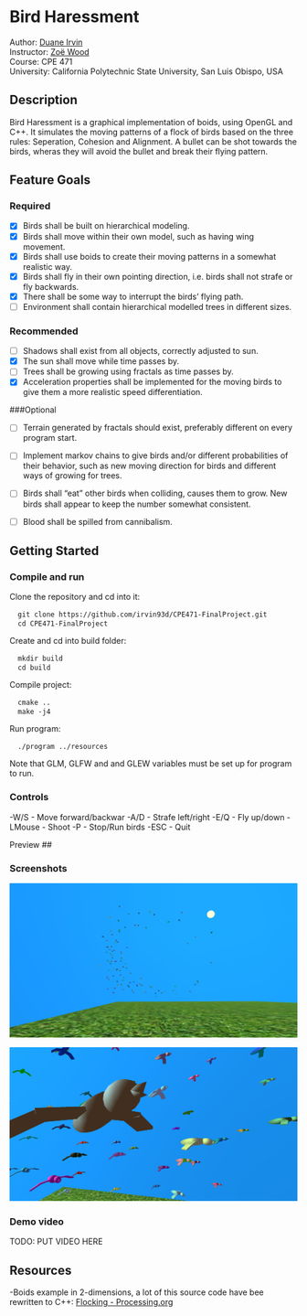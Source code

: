 
# Bird Haressment
Author: [Duane Irvin](https://github.com/irvin93d)  
Instructor: [Zoë Wood](http://users.csc.calpoly.edu/~zwood/teaching/csc471/index16.html)  
Course: CPE 471  
University: California Polytechnic State University, San Luis Obispo, USA  

## Description
Bird Haressment is a graphical implementation of boids, using OpenGL and C++. It simulates the moving patterns of a flock of birds based on the three rules: Seperation, Cohesion and Alignment. A bullet can be shot towards the birds, wheras they will avoid the bullet and break their flying pattern. 

## Feature Goals

### Required
- [x] Birds shall be built on hierarchical modeling.
- [x] Birds shall move within their own model, such as having wing movement.
- [x] Birds shall use boids to create their moving patterns in a somewhat realistic way.
- [x] Birds shall fly in their own pointing direction, i.e. birds shall not strafe or fly backwards.
- [x] There shall be some way to interrupt the birds’ flying path.
- [ ] Environment shall contain hierarchical modelled trees in different sizes.

### Recommended
- [ ] Shadows shall exist from all objects, correctly adjusted to sun.
-[x] The sun shall move while time passes by.
- [ ] Trees shall be growing using fractals as time passes by.
- [x] Acceleration properties shall be implemented for the moving birds to give them a more realistic speed differentiation.

###Optional
- [ ] Terrain generated by fractals should exist, preferably different on every program start.
- [ ] Implement markov chains to give birds and/or different probabilities of their behavior, such as new moving direction for birds and different ways of growing for trees.
- [ ] Birds shall “eat” other birds when colliding, causes them to grow. New birds shall appear to keep the number somewhat consistent.
- [ ] Blood shall be spilled from cannibalism.


## Getting Started

### Compile and run

Clone the repository and cd into it:
```console
  git clone https://github.com/irvin93d/CPE471-FinalProject.git
  cd CPE471-FinalProject
```
Create and cd into build folder:
```console
  mkdir build
  cd build
```
Compile project:
```console
  cmake ..
  make -j4
```
Run program:
```
  ./program ../resources
```
Note that GLM, GLFW and and GLEW variables must be set up for program to run.

### Controls
-W/S - Move forward/backwar 
-A/D - Strafe left/right
-E/Q - Fly up/down
-LMouse - Shoot
-P - Stop/Run birds
-ESC - Quit

Preview ##

### Screenshots

![Screenshot 1](./web/res/screen1.png)

![Screenshot 2](./web/res/screen2.png)

### Demo video
TODO: PUT VIDEO HERE


## Resources 
-Boids example in 2-dimensions, a lot of this source code have bee  rewritten to C++: [Flocking - Processing.org](https://www.processing.org/examples/flocking.html)
